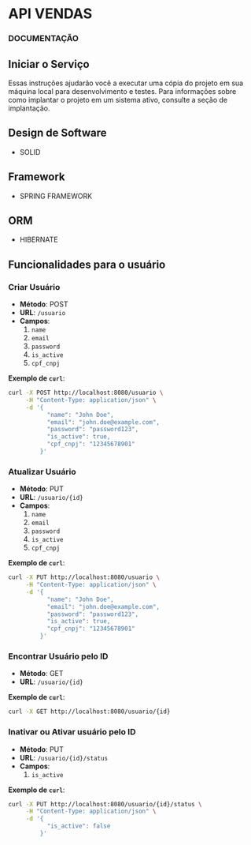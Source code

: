 # API VENDAS

### DOCUMENTAÇÃO

## Iniciar o Serviço

Essas instruções ajudarão você a executar uma cópia do projeto em sua máquina local para desenvolvimento e testes. Para informações sobre como implantar o projeto em um sistema ativo, consulte a seção de implantação.

## Design de Software
 - SOLID

## Framework
 - SPRING FRAMEWORK

## ORM
 - HIBERNATE


## Funcionalidades para o usuário

### Criar Usuário
- **Método**: POST
- **URL**: `/usuario`
- **Campos**:
  1. `name`
  2. `email`
  3. `password`
  4. `is_active`
  5. `cpf_cnpj`

**Exemplo de `curl`**:

```bash
curl -X POST http://localhost:8080/usuario \
     -H "Content-Type: application/json" \
     -d '{
           "name": "John Doe",
           "email": "john.doe@example.com",
           "password": "password123",
           "is_active": true,
           "cpf_cnpj": "12345678901"
         }'
```
### Atualizar Usuário
- **Método**: PUT
- **URL**: `/usuario/{id}`
- **Campos**:
  1. `name`
  2. `email`
  3. `password`
  4. `is_active`
  5. `cpf_cnpj`

**Exemplo de `curl`**:

```bash
curl -X PUT http://localhost:8080/usuario \
     -H "Content-Type: application/json" \
     -d '{
           "name": "John Doe",
           "email": "john.doe@example.com",
           "password": "password123",
           "is_active": true,
           "cpf_cnpj": "12345678901"
         }'
```
### Encontrar Usuário pelo ID
- **Método**: GET
- **URL**: `/usuario/{id}`

**Exemplo de `curl`**:

```bash
curl -X GET http://localhost:8080/usuario/{id}
```

### Inativar ou Ativar usuário pelo ID
- **Método**: PUT
- **URL**: `/usuario/{id}/status`
- **Campos**:  
  1. `is_active`
  
**Exemplo de `curl`**:

```bash
curl -X PUT http://localhost:8080/usuario/{id}/status \
     -H "Content-Type: application/json" \
     -d '{
           "is_active": false
         }'

```
